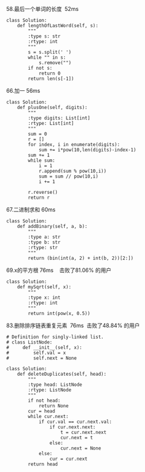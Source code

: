 <p>58.最后一个单词的长度  52ms</p>

<pre class="has">
<code class="language-python">class Solution:
    def lengthOfLastWord(self, s):
        """
        :type s: str
        :rtype: int
        """
        s = s.split(' ')
        while "" in s:
            s.remove("")
        if not s:
            return 0
        return len(s[-1])</code></pre>

<p>66.加一 56ms</p>

<pre class="has">
<code class="language-python">class Solution:
    def plusOne(self, digits):
        """
        :type digits: List[int]
        :rtype: List[int]
        """
        sum = 0
        r = []
        for index, i in enumerate(digits):
            sum += i*pow(10,len(digits)-index-1)
        sum += 1
        while sum:
            i = 1
            r.append(sum % pow(10,i))
            sum = sum // pow(10,i)
            i += 1

        r.reverse()
        return r</code></pre>

<p>67.二进制求和 60ms</p>

<pre class="has">
<code>class Solution:
    def addBinary(self, a, b):
        """
        :type a: str
        :type b: str
        :rtype: str
        """
        return (bin(int(a, 2) + int(b, 2))[2:])</code></pre>

<p>69.x的平方根 76ms    击败了81.06% 的用户</p>

<pre class="has">
<code>class Solution:
    def mySqrt(self, x):
        """
        :type x: int
        :rtype: int
        """
        return int(pow(x, 0.5))</code></pre>

<p>83.删除排序链表重复元素  76ms  击败了48.84% 的用户</p>

<pre class="has">
<code># Definition for singly-linked list.
# class ListNode:
#     def __init__(self, x):
#         self.val = x
#         self.next = None

class Solution:
    def deleteDuplicates(self, head):
        """
        :type head: ListNode
        :rtype: ListNode
        """
        if not head:
            return None
        cur = head
        while cur.next:
            if cur.val == cur.next.val:
                if cur.next.next:
                    t = cur.next.next
                    cur.next = t
                else:
                    cur.next = None
            else:
                cur = cur.next
        return head</code></pre>

<p> </p>